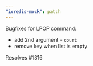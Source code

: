 ```yaml
---
"ioredis-mock": patch
---
```


Bugfixes for LPOP command:
- add 2nd argument - `count`
- remove key when list is empty

Resolves #1316
